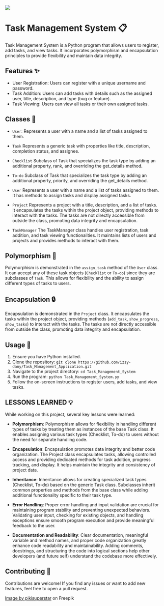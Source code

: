 <img src="https://img.freepik.com/free-vector/hand-drawn-flat-design-business-communication-concept_52683-78091.jpg?t=st=1686220171~exp=1686220771~hmac=a80dd3e28989606bcd7b01a4178665b32f5ae0f47a73714dbeaaa19670c5ffa6"  width="whatever" height="whatever">


# Task Management System 📋

Task Management System is a Python program that allows users to register, add tasks, and view tasks. It incorporates polymorphism and encapsulation principles to provide flexibility and maintain data integrity.

## Features ✨

- User Registration: Users can register with a unique username and password.
- Task Addition: Users can add tasks with details such as the assigned user, title, description, and type (bug or feature).
- Task Viewing: Users can view all tasks or their own assigned tasks.

## Classes 🧬

- `User`: Represents a user with a name and a list of tasks assigned to them.

- `Task`
Represents a generic task with properties like title, description, completion status, and assignee.

- `Checklist`
Subclass of Task that specializes the task type by adding an additional property, rank, and overriding the get_details method.

- `To-do`
Subclass of Task that specializes the task type by adding an additional property, priority, and overriding the get_details method.

- `User`
Represents a user with a name and a list of tasks assigned to them. It has methods to assign tasks and display assigned tasks.

- `Project`
Represents a project with a title, description, and a list of tasks. It encapsulates the tasks within the project object, providing methods to interact with the tasks. The tasks are not directly accessible from outside the class, promoting data integrity and encapsulation.

- `TaskManager`
The TaskManager class handles user registration, task addition, and task viewing functionalities. It maintains lists of users and projects and provides methods to interact with them.


## Polymorphism 🌟

Polymorphism is demonstrated in the `assign_task` method of the `User` class. It can accept any of these task objects (`Checklist` or `To-do`) since they are subclasses of `Task`. This allows for flexibility and the ability to assign different types of tasks to users.

## Encapsulation 🔒

Encapsulation is demonstrated in the `Project` class. It encapsulates the tasks within the project object, providing methods (`add_task`, `show_progress`, `show_tasks`) to interact with the tasks. The tasks are not directly accessible from outside the class, promoting data integrity and encapsulation.

## Usage 🚀

1. Ensure you have Python installed.
2. Clone the repository: `git clone https://github.com/izzy-dany/Task_Management_Application.git`
3. Navigate to the project directory: `cd Task_Management_System`
4. Run the program: `python Task_Management_System.py`
5. Follow the on-screen instructions to register users, add tasks, and view tasks.

## LESSONS LEARNED 💡
While working on this project, several key lessons were learned:

- <b>Polymorphism</b>: Polymorphism allows for flexibility in handling different types of tasks by treating them as instances of the base Task class. It enables assigning various task types (Checklist, To-do) to users without the need for separate handling code.

- <b>Encapsulation</b>: Encapsulation promotes data integrity and better code organization. The Project class encapsulates tasks, allowing controlled access and providing dedicated methods for task addition, progress tracking, and display. It helps maintain the integrity and consistency of project data.

- <b>Inheritance</b>: Inheritance allows for creating specialized task types (Checklist, To-do) based on the generic Task class. Subclasses inherit common properties and methods from the base class while adding additional functionality specific to their task type.

- <b>Error Handling</b>: Proper error handling and input validation are crucial for maintaining program stability and preventing unexpected behaviors. Validating user input, checking for existing objects, and handling exceptions ensure smooth program execution and provide meaningful feedback to the user.

- <b>Documentation and Readability</b>: Clear documentation, meaningful variable and method names, and proper code organization greatly enhance code readability and maintainability. Adding comments, docstrings, and structuring the code into logical sections help other developers (and future self) understand the codebase more effectively.

## Contributing 🤝

Contributions are welcome! If you find any issues or want to add new features, feel free to open a pull request.

<a href="https://www.freepik.com/free-vector/hand-drawn-flat-design-business-communication-concept_20904386.htm">Image by pikisuperstar</a> on Freepik